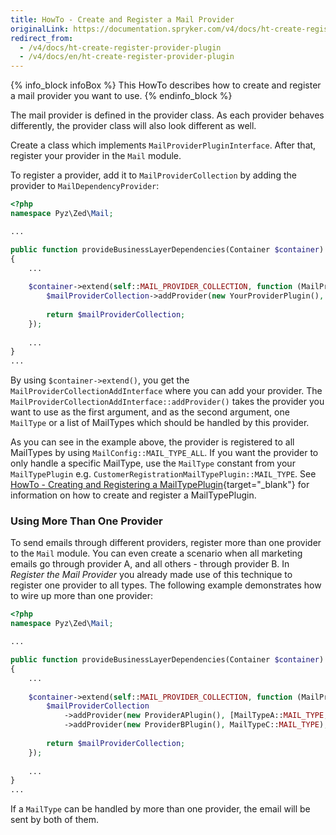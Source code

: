 ```yaml
---
title: HowTo - Create and Register a Mail Provider
originalLink: https://documentation.spryker.com/v4/docs/ht-create-register-provider-plugin
redirect_from:
  - /v4/docs/ht-create-register-provider-plugin
  - /v4/docs/en/ht-create-register-provider-plugin
---
```


{% info_block infoBox %}
This HowTo describes how to create and register a mail provider you want to use.
{% endinfo_block %}

The mail provider is defined in the provider class. As each provider behaves differently, the provider class will also look different as well.

Create a class which implements `MailProviderPluginInterface`. After that, register your provider in the `Mail` module.

To register a provider, add it to `MailProviderCollection` by adding the provider to `MailDependencyProvider`:

```php
<?php
namespace Pyz\Zed\Mail;

...

public function provideBusinessLayerDependencies(Container $container) 
{
    ...
    
    $container->extend(self::MAIL_PROVIDER_COLLECTION, function (MailProviderCollectionAddInterface $mailProviderCollection) {
        $mailProviderCollection->addProvider(new YourProviderPlugin(), MailConfig::MAIL_TYPE_ALL);
    
        return $mailProviderCollection;
    });
    
    ...
}
...
```

By using `$container->extend()`, you get the `MailProviderCollectionAddInterface` where you can add your provider. The `MailProviderCollectionAddInterface::addProvider()` takes the provider you want to use as the first argument, and as the second argument, one `MailType` or a list of MailTypes which should be handled by this provider.

As you can see in the example above, the provider is registered to all MailTypes by using `MailConfig::MAIL_TYPE_ALL`. If you want the provider to only handle a specific MailType, use the `MailType` constant from your `MailTypePlugin` e.g. `CustomerRegistrationMailTypePlugin::MAIL_TYPE`. See [HowTo - Creating and Registering a MailTypePlugin](/docs/scos/dev/tutorials/202001.0/howtos/howto-create-and-register-a-mailtypeplugin.html){target="_blank"} for information on how to create and register a MailTypePlugin.

### Using More Than One Provider
To send emails through different providers, register more than one provider to the `Mail` module. You can even create a scenario when all marketing emails go through provider A, and all others - through provider B. In *Register the Mail Provider* you already made use of this technique to register one provider to all types. The following example demonstrates how to wire up more than one provider:

```php
<?php
namespace Pyz\Zed\Mail;

...

public function provideBusinessLayerDependencies(Container $container) 
{
    ...
    
    $container->extend(self::MAIL_PROVIDER_COLLECTION, function (MailProviderCollectionAddInterface $mailProviderCollection) {
        $mailProviderCollection
            ->addProvider(new ProviderAPlugin(), [MailTypeA::MAIL_TYPE, MailTypeB::MAIL_TYPE])
            ->addProvider(new ProviderBPlugin(), MailTypeC::MAIL_TYPE);
    
        return $mailProviderCollection;
    });
    
    ...
}
...
```

If a `MailType` can be handled by more than one provider, the email will be sent by both of them.

<!--
See also:

* HowTo - Create and Register a MailTypePlugin
* Tutorial - Sending a Mail
* -->

